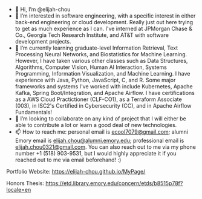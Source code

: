 - 👋 Hi, I’m @elijah-chou
- 👀 I’m interested in software engineering, with a specific interest in either back-end engineering or cloud development. Really just out here trying to get as much experience as I can. I've interned at JPMorgan Chase & Co., Georgia Tech Research Institute, and AT&T with software development projects.
- 🌱 I’m currently learning graduate-level Information Retrieval, Text Processing Neural Networks, and Biostatistics for Machine Learning. However, I have taken various other classes such as Data Structures, Algorithms, Computer Vision, Human AI Interaction, Systems Programming, Information Visualization, and Machine Learning. I have experience with Java, Python, JavaScript, C, and R. Some major frameworks and systems I've worked with include Kubernetes, Apache Kafka, Spring Boot/Integration, and Apache Airflow. I have certifications as a AWS Cloud Practictioner (CLF-CO1), as a Terraform Associate (003), in ISC2's Certified in Cybersecurity (CC), and in Apache Airflow Fundamentals!
- 💞️ I’m looking to collaborate on any kind of project that I will either be able to contribute a lot or learn a good deal of new technologies.
- 📫 How to reach me: personal email is ecool7079@gmail.com; alumni Emory email is elijah.chou@alumni.emory.edu; professional email is elijah.chou0321@gmail.com. You can also reach out to me via my phone number +1 (518) 903-9531, but I would highly appreciate it if you reached out to me via email beforehand! :)

Portfolio Website: https://elijah-chou.github.io/MyPage/

Honors Thesis: https://etd.library.emory.edu/concern/etds/b8515p78f?locale=en
<!---
elijah-chou/elijah-chou is a ✨ special ✨ repository because its `README.md` (this file) appears on your GitHub profile.
You can click the Preview link to take a look at your changes.
--->

